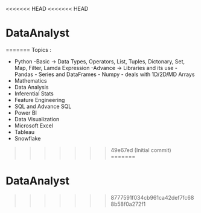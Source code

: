 <<<<<<< HEAD
<<<<<<< HEAD
# DataAnalyst
=======
Topics :
- Python
    -Basic -> Data Types, Operators, List, Tuples, Dictonary, Set, Map, Filter, Lamda Expression
    -Advance -> Libraries and its use
      - Pandas -  Series and DataFrames
      - Numpy - deals with 1D/2D/MD Arrays
- Mathematics
- Data Analysis
- Inferential Stats
- Feature Engineering
- SQL and Advance SQL
- Power BI
- Data Visualization
- Microsoft Excel
- Tableau
- Snowflake
>>>>>>> 49e67ed (Initial commit)
=======
# DataAnalyst
>>>>>>> 8777591f034cb961ca42def7fc688b58f0a272f1
